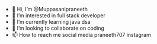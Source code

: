 - 👋 Hi, I’m @Muppasanipraneeth
- 👀 I’m interested in  full stack developer
- 🌱 I’m currently learning java dsa
- 💞️ I’m looking to collaborate on coding
- 📫 How to reach me social media praneeth707 instagram


<!---
Muppasanipraneeth/Muppasanipraneeth is a ✨ special ✨ repository because its `README.md` (this file) appears on your GitHub profile.
You can click the Preview link to take a look at your changes.
--->
